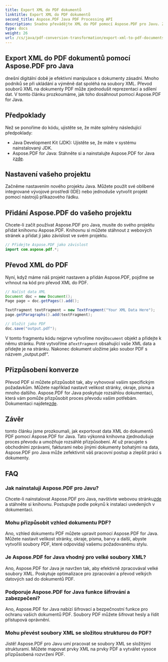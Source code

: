 ```yaml
---
title: Export XML do PDF dokumentů
linktitle: Export XML do PDF dokumentů
second_title: Aspose.PDF Java PDF Processing API
description: Snadno převádějte XML do PDF pomocí Aspose.PDF pro Javu. Zjednodušte reprezentaci a sdílení dat. Jak na to se dozvíte v tomto komplexním průvodci.
type: docs
weight: 26
url: /cs/java/pdf-conversion-transformation/export-xml-to-pdf-documents/
---
```


## Export XML do PDF dokumentů pomocí Aspose.PDF pro Java

dnešní digitální době je efektivní manipulace s dokumenty zásadní. Mnoho podniků se při ukládání a výměně dat spoléhá na soubory XML. Převod souborů XML na dokumenty PDF může zjednodušit reprezentaci a sdílení dat. V tomto článku prozkoumáme, jak toho dosáhnout pomocí Aspose.PDF for Java.

## Předpoklady

Než se ponoříme do kódu, ujistěte se, že máte splněny následující předpoklady:

- Java Development Kit (JDK): Ujistěte se, že máte v systému nainstalovaný JDK.
-  Aspose.PDF for Java: Stáhněte si a nainstalujte Aspose.PDF for Java z[zde](https://releases.aspose.com/pdf/java/).

## Nastavení vašeho projektu

Začněme nastavením nového projektu Java. Můžete použít své oblíbené integrované vývojové prostředí (IDE) nebo jednoduše vytvořit projekt pomocí nástrojů příkazového řádku. 

## Přidání Aspose.PDF do vašeho projektu

Chcete-li začít používat Aspose.PDF pro Java, musíte do svého projektu přidat knihovnu Aspose.PDF. Knihovnu si můžete stáhnout z webových stránek a přidat ji jako závislost ve svém projektu.

```java
// Přidejte Aspose.PDF jako závislost
import com.aspose.pdf.*;
```

## Převod XML do PDF

Nyní, když máme náš projekt nastaven a přidán Aspose.PDF, pojďme se vrhnout na kód pro převod XML do PDF.

```java
// Načíst data XML
Document doc = new Document();
Page page = doc.getPages().add();

TextFragment textFragment = new TextFragment("Your XML Data Here");
page.getParagraphs().add(textFragment);

// Uložit jako PDF
doc.save("output.pdf");
```

 V tomto fragmentu kódu nejprve vytvoříme nový`Document` objekt a přidejte k němu stránku. Poté vytvoříme a`TextFragment` obsahující vaše XML data a přidejte je na stránku. Nakonec dokument uložíme jako soubor PDF s názvem „output.pdf“.

## Přizpůsobení konverze

 Převod PDF si můžete přizpůsobit tak, aby vyhovoval vašim specifickým požadavkům. Můžete například nastavit velikost stránky, okraje, písma a mnoho dalšího. Aspose.PDF for Java poskytuje rozsáhlou dokumentaci, která vám pomůže přizpůsobit proces převodu vašim potřebám. Dokumentaci najdete[zde](https://reference.aspose.com/pdf/java/).

## Závěr

tomto článku jsme prozkoumali, jak exportovat data XML do dokumentů PDF pomocí Aspose.PDF for Java. Tato výkonná knihovna zjednodušuje proces převodu a umožňuje rozsáhlé přizpůsobení. Ať už pracujete s obchodními zprávami, fakturami nebo jinými dokumenty bohatými na data, Aspose.PDF pro Java může zefektivnit váš pracovní postup a zlepšit práci s dokumenty.

## FAQ

### Jak nainstaluji Aspose.PDF pro Javu?

 Chcete-li nainstalovat Aspose.PDF pro Java, navštivte webovou stránku[zde](https://releases.aspose.com/pdf/java/) a stáhněte si knihovnu. Postupujte podle pokynů k instalaci uvedených v dokumentaci.

### Mohu přizpůsobit vzhled dokumentu PDF?

Ano, vzhled dokumentu PDF můžete upravit pomocí Aspose.PDF for Java. Můžete nastavit velikost stránky, okraje, písma, barvy a další, abyste vytvořili soubory PDF, které odpovídají vašemu požadovanému stylu.

### Je Aspose.PDF for Java vhodný pro velké soubory XML?

Ano, Aspose.PDF for Java je navržen tak, aby efektivně zpracovával velké soubory XML. Poskytuje optimalizace pro zpracování a převod velkých datových sad do dokumentů PDF.

### Podporuje Aspose.PDF for Java funkce šifrování a zabezpečení?

Ano, Aspose.PDF for Java nabízí šifrovací a bezpečnostní funkce pro ochranu vašich dokumentů PDF. Soubory PDF můžete šifrovat hesly a řídit přístupová oprávnění.

### Mohu převést soubory XML se složitou strukturou do PDF?

Jistě! Aspose.PDF pro Javu umí pracovat se soubory XML se složitými strukturami. Můžete mapovat prvky XML na prvky PDF a vytvářet vysoce přizpůsobená rozvržení PDF.
